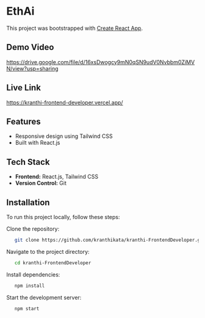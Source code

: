 # EthAi

This project was bootstrapped with [Create React App](https://github.com/facebook/create-react-app).

## Demo Video

https://drive.google.com/file/d/16xsDwogcy9mN0qSN9udV0Nvbbm0ZiMVN/view?usp=sharing

## Live Link

https://kranthi-frontend-developer.vercel.app/

## Features

- Responsive design using Tailwind CSS
- Built with React.js

## Tech Stack

- **Frontend:** React.js, Tailwind CSS
- **Version Control:** Git

## Installation

To run this project locally, follow these steps:

Clone the repository:
```bash
   git clone https://github.com/kranthikata/kranthi-FrontendDeveloper.git
```

Navigate to the project directory:
```bash
   cd kranthi-FrontendDeveloper
```

Install dependencies:
```bash
   npm install
```

Start the development server:
```bash
   npm start
```


